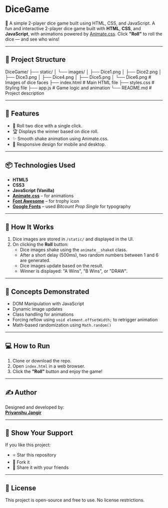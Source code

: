 # DiceGame
🎲 A simple 2-player dice game built using HTML, CSS, and JavaScript.
A fun and interactive 2-player dice game built with **HTML**, **CSS**, and **JavaScript**, with animations powered by [Animate.css](https://animate.style/). Click **"Roll"** to roll the dice — and see who wins!

---

## 📂 Project Structure

DiceGame/
├── static/
│   └── images/
│       ├── Dice1.png
│       ├── Dice2.png
│       ├── Dice3.png
│       ├── Dice4.png
│       ├── Dice5.png
│       └── Dice6.png   # Images of dice faces
├── index.html          # Main HTML file
├── styles.css          # Styling file
├── app.js              # Game logic and animation
└── README.md           # Project description


---

## 🚀 Features

- 🎲 Roll two dice with a single click.
- 🏆 Displays the winner based on dice roll.
- ✨ Smooth shake animation using Animate.css.
- 📱 Responsive design for mobile and desktop.

---

## 📦 Technologies Used

- **HTML5**
- **CSS3**
- **JavaScript (Vanilla)**
- **[Animate.css](https://animate.style/)** – for animations
- **[Font Awesome](https://fontawesome.com/)** – for trophy icon
- **[Google Fonts](https://fonts.google.com/)** – used *Bitcount Prop Single* for typography

---

## 🔧 How It Works

1. Dice images are stored in `/static/` and displayed in the UI.
2. On clicking the **Roll** button:
   - Dice images shake using the `animate__shakeX` class.
   - After a short delay (500ms), two random numbers between 1 and 6 are generated.
   - Dice images update based on the result.
   - Winner is displayed: "A Wins", "B Wins", or "DRAW".

---

## 🧠 Concepts Demonstrated

- DOM Manipulation with JavaScript
- Dynamic image updates
- Class handling for animations
- Forcing reflow using `void element.offsetWidth;` to retrigger animation
- Math-based randomization using `Math.random()`

---

## 💻 How to Run

1. Clone or download the repo.
2. Open `index.html` in a web browser.
3. Click the **"Roll"** button and enjoy the game!

---

## ✍️ Author

Designed and developed by:  
**[Priyanshu Jangir](https://github.com/Priyanshu11011)**

---

## 🌟 Show Your Support

If you like this project:

- ⭐ Star this repository
- 🍴 Fork it
- 📢 Share it with your friends

---

## 📃 License

This project is open-source and free to use. No license restrictions.
